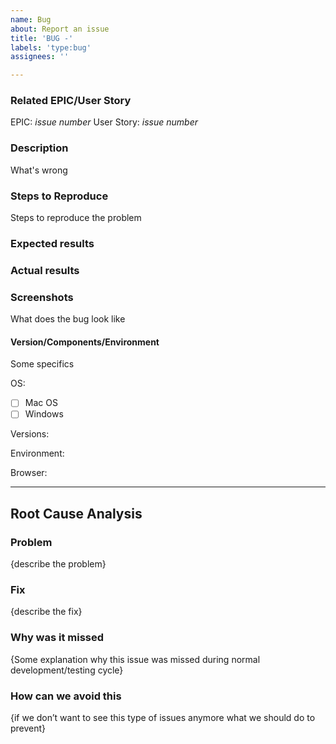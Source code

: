```yaml
---
name: Bug
about: Report an issue
title: 'BUG -'
labels: 'type:bug'
assignees: ''

---
```



### Related EPIC/User Story
EPIC: _issue number_
User Story: _issue number_

### Description
What's wrong

### Steps to Reproduce
Steps to reproduce the problem


### Expected results



### Actual results



### Screenshots
What does the bug look like

#### Version/Components/Environment	
Some specifics

OS:                      
- [ ] Mac OS
- [ ] Windows

Versions:

Environment: 

Browser: 


--- 
## Root Cause Analysis 

### Problem
{describe the problem} 

### Fix
{describe the fix} 

### Why was it missed
{Some explanation why this issue was missed during normal development/testing cycle}  

### How can we avoid this
{if we don’t want to see this type of issues anymore what we should do to prevent} 